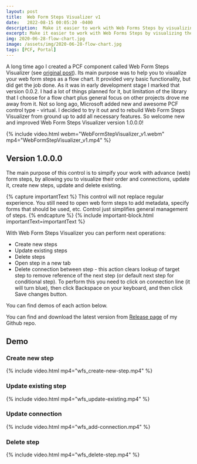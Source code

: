 ```yaml
---
layout: post
title:  Web Form Steps Visualizer v1
date:   2022-08-15 00:05:20 -0400
description:  Make it easier to work with Web Forms Steps by visualizing them Web Form Steps as a flow chart with my updated and improved Web Form Steps Visualizer PCF Component.
excerpt: Make it easier to work with Web Forms Steps by visualizing them Web Form Steps as a flow chart with my updated and improved Web Form Steps Visualizer PCF Component.
img: 2020-06-28-flow-chart.jpg
image: /assets/img/2020-06-28-flow-chart.jpg
tags: [PCF, Portal]
---
```


A long time ago I created a PCF component called Web Form Steps Visualizer (see [original post](https://www.dancingwithcrm.com/web-form-steps-visualizer/)). Its main purpose was to help you to visualize your web form steps as a flow chart. It provided very basic functionality, but did get the job done. As it was in early development stage I marked that version 0.0.2. I had a lot of things planned for it, but limitation of the library that I choose for a flow chart plus general focus on other projects drove me away from it. Not so long ago, Microsoft added new and awesome PCF control type - virtual. I decided to try it out and to rebuild Web Form Steps Visualizer from ground up to add all necessary features. So welcome new and improved Web Form Steps Visualizer version 1.0.0.0!

{% include video.html webm="WebFormStepVisualizer_v1.webm" mp4="WebFormStepVisualizer_v1.mp4" %}

## Version 1.0.0.0

The main purpose of this control is to simpify your work with advance (web) form steps, by allowing you to visualize their order and connections, update it, create new steps, update and delete existing.

{% capture importantText %}
This control will not replace regular experience. You still need to open web form steps to add metadata, specify forms that should be used, etc. Control just simplifies general management of steps.
{% endcapture %}
{% include important-block.html importantText=importantText %}

With Web Form Steps Visualizer you can perform next operations:

- Create new steps
- Update existing steps
- Delete steps
- Open step in a new tab
- Delete connection between step - this action clears lookup of target step to remove reference of the next step (or default next step for conditional step). To perform this you need to click on connection line (it will turn blue), then click Backspace on your keyboard, and then click Save changes button.

You can find demos of each action below.

You can find and download the latest version from [Release page](https://github.com/OOlashyn/PCF-WebFormStepVisualizer/releases) of my Github repo.

## Demo

### Create new step

{% include video.html mp4="wfs_create-new-step.mp4" %}

### Update existing step

{% include video.html mp4="wfs_update-existing.mp4" %}

### Update connection

{% include video.html mp4="wfs_add-connection.mp4" %}

### Delete step

{% include video.html mp4="wfs_delete-step.mp4" %}
